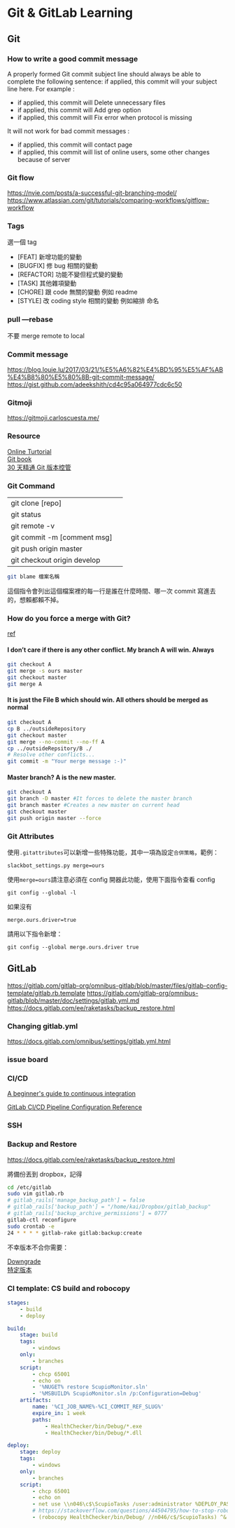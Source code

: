 # Git & GitLab Learning

## Git

### How to write a good commit message

A properly formed Git commit subject line should always be able to complete the following sentence: if applied, this commit will your subject line here. For example :

- if applied, this commit will Delete unnecessary files
- if applied, this commit will Add grep option
- if applied, this commit will Fix error when protocol is missing

It will not work for bad commit messages :

- if applied, this commit will contact page
- if applied, this commit will list of online users, some other changes because of server

### Git flow

<https://nvie.com/posts/a-successful-git-branching-model/>  
<https://www.atlassian.com/git/tutorials/comparing-workflows/gitflow-workflow>

### Tags

選一個 tag

- [FEAT] 新增功能的變動
- [BUGFIX] 修 bug 相關的變動
- [REFACTOR] 功能不變但程式變的變動
- [TASK] 其他雜項變動
- [CHORE] 跟 code 無關的變動 例如 readme
- [STYLE] 改 coding style 相關的變動 例如縮排 命名

### pull —rebase

不要 merge remote to local

### Commit message

<https://blog.louie.lu/2017/03/21/%E5%A6%82%E4%BD%95%E5%AF%AB%E4%B8%80%E5%80%8B-git-commit-message/>
<https://gist.github.com/adeekshith/cd4c95a064977cdc6c50>

### Gitmoji

<https://gitmoji.carloscuesta.me/>

### Resource

[Online Turtorial](https://learngitbranching.js.org/)  
[Git book](https://git-scm.com/book/zh-tw/v1)  
[30 天精通 Git 版本控管](https://github.com/doggy8088/Learn-Git-in-30-days)

### Git Command

|                             |     |
| --------------------------- | --- |
| git clone [repo]            |     |
| git status                  |     |
| git remote -v               |     |
| git commit -m [comment msg] |     |
| git push origin master      |     |
| git checkout origin develop |     |

```bash
git blame 檔案名稱
```

這個指令會列出這個檔案裡的每一行是誰在什麼時間、哪一次 commit 寫進去的，想賴都賴不掉。

### How do you force a merge with Git?

[ref](https://www.quora.com/How-do-you-force-a-merge-with-Git)

#### I don’t care if there is any other conflict. My branch A will win. Always

```bash
git checkout A
git merge -s ours master
git checkout master
git merge A
```

#### It is just the File B which should win. All others should be merged as normal

```bash
git checkout A
cp B ../outsideRepository
git checkout master
git merge --no-commit --no-ff A
cp ../outsideRepsitory/B ./
# Resolve other conflicts...
git commit -m "Your merge message :-)"
```

#### Master branch? A is the new master.

```bash
git checkout A
git branch -D master #It forces to delete the master branch
git branch master #Creates a new master on current head
git checkout master
git push origin master --force
```

### Git Attributes

使用`.gitattributes`可以新增一些特殊功能，其中一項為設定`合併策略`，範例：

```git
slackbot_settings.py merge=ours
```

使用`merge=ours`請注意必須在 config 開器此功能，使用下面指令查看 config

```git
git config --global -l
```

如果沒有

```git
merge.ours.driver=true
```

請用以下指令新增：

```git
git config --global merge.ours.driver true
```

## GitLab

<https://gitlab.com/gitlab-org/omnibus-gitlab/blob/master/files/gitlab-config-template/gitlab.rb.template>
<https://gitlab.com/gitlab-org/omnibus-gitlab/blob/master/doc/settings/gitlab.yml.md>
<https://docs.gitlab.com/ee/raketasks/backup_restore.html>

### Changing gitlab.yml

<https://docs.gitlab.com/omnibus/settings/gitlab.yml.html>

### issue board

### CI/CD

[A beginner's guide to continuous integration](https://about.gitlab.com/2018/01/22/a-beginners-guide-to-continuous-integration/?utm_medium=social&utm_source=twitter)

[GitLab CI/CD Pipeline Configuration Reference](https://docs.gitlab.com/ee/ci/yaml/README.html#includetemplate)

### SSH

### Backup and Restore

<https://docs.gitlab.com/ee/raketasks/backup_restore.html>

將備份丟到 dropbox，記得

```bash
cd /etc/gitlab
sudo vim gitlab.rb
# gitlab_rails['manage_backup_path'] = false
# gitlab_rails['backup_path'] = "/home/kai/Dropbox/gitlab_backup"
# gitlab_rails['backup_archive_permissions'] = 0777
gitlab-ctl reconfigure
sudo crontab -e
24 * * * * gitlab-rake gitlab:backup:create
```

不幸版本不合你需要：

[Downgrade](https://docs.gitlab.com/omnibus/update/README.html#downgrading)  
[特定版本](https://packages.gitlab.com/gitlab/)

### CI template: CS build and robocopy

```yml
stages:
    - build
    - deploy

build:
    stage: build
    tags:
        - windows
    only:
        - branches
    script:
        - chcp 65001
        - echo on
        - '%NUGET% restore ScupioMonitor.sln'
        - '%MSBUILD% ScupioMonitor.sln /p:Configuration=Debug'
    artifacts:
        name: '%CI_JOB_NAME%-%CI_COMMIT_REF_SLUG%'
        expire_in: 1 week
        paths:
            - HealthChecker/bin/Debug/*.exe
            - HealthChecker/bin/Debug/*.dll

deploy:
    stage: deploy
    tags:
        - windows
    only:
        - branches
    script:
        - chcp 65001
        - echo on
        - net use \\n046\c$\ScupioTasks /user:administrator %DEPLOY_PASS%
        # https://stackoverflow.com/questions/44504795/how-to-stop-robocopy-from-exiting-the-build
        - (robocopy HealthChecker/bin/Debug/ //n046/c$/ScupioTasks) ^& IF %ERRORLEVEL% LSS 8 SET ERRORLEVEL = 0
```
